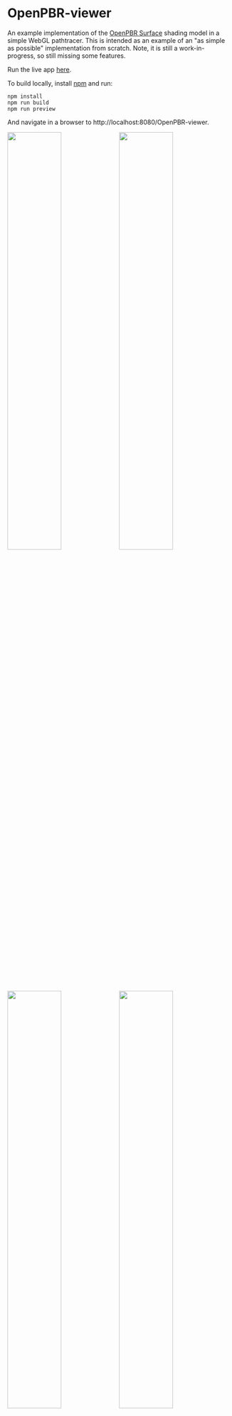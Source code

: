 # OpenPBR-viewer
An example implementation of the [OpenPBR Surface](https://github.com/AcademySoftwareFoundation/OpenPBR) shading model in a simple WebGL  pathtracer. This is intended as an example of an "as simple as possible" implementation from scratch. Note, it is still a work-in-progress, so still missing some features.

Run the live app [here](https://portsmouth.github.io/OpenPBR-viewer).

To build locally, install [npm](https://www.npmjs.com/) and run:

    npm install
    npm run build
    npm run preview

And navigate in a browser to http://localhost:8080/OpenPBR-viewer.

<img src="https://github.com/portsmouth/OpenPBR-viewer/blob/main/images/metal.png" width="49%"> <img src="https://github.com/portsmouth/OpenPBR-viewer/blob/main/images/absorption.png" width="49%">

<img src="https://github.com/portsmouth/OpenPBR-viewer/blob/main/images/dispersion2.png" width="49%"> <img src="https://github.com/portsmouth/OpenPBR-viewer/blob/main/images/bubbles.png" width="49%">

<img src="https://github.com/portsmouth/OpenPBR-viewer/blob/main/images/honey.png" width="49%"> <img src="https://github.com/portsmouth/OpenPBR-viewer/blob/main/images/subsurface.png" width="49%">

This project uses the [Standard Shader Ball](https://github.com/usd-wg/assets/tree/main/full_assets/StandardShaderBall) asset.
